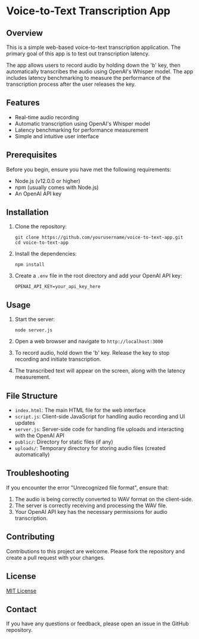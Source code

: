 # Voice-to-Text Transcription App

## Overview

This is a simple web-based voice-to-text transcription application. The primary goal of this app is to test out transcription latency. 

The app allows users to record audio by holding down the 'b' key, then automatically transcribes the audio using OpenAI's Whisper model. The app includes latency benchmarking to measure the performance of the transcription process after the user releases the key.

## Features

- Real-time audio recording
- Automatic transcription using OpenAI's Whisper model
- Latency benchmarking for performance measurement
- Simple and intuitive user interface

## Prerequisites

Before you begin, ensure you have met the following requirements:

- Node.js (v12.0.0 or higher)
- npm (usually comes with Node.js)
- An OpenAI API key

## Installation

1. Clone the repository:

   ```
   git clone https://github.com/yourusername/voice-to-text-app.git
   cd voice-to-text-app
   ```

2. Install the dependencies:

   ```
   npm install
   ```

3. Create a `.env` file in the root directory and add your OpenAI API key:
   ```
   OPENAI_API_KEY=your_api_key_here
   ```

## Usage

1. Start the server:

   ```
   node server.js
   ```

2. Open a web browser and navigate to `http://localhost:3000`

3. To record audio, hold down the 'b' key. Release the key to stop recording and initiate transcription.

4. The transcribed text will appear on the screen, along with the latency measurement.

## File Structure

- `index.html`: The main HTML file for the web interface
- `script.js`: Client-side JavaScript for handling audio recording and UI updates
- `server.js`: Server-side code for handling file uploads and interacting with the OpenAI API
- `public/`: Directory for static files (if any)
- `uploads/`: Temporary directory for storing audio files (created automatically)

## Troubleshooting

If you encounter the error "Unrecognized file format", ensure that:

1. The audio is being correctly converted to WAV format on the client-side.
2. The server is correctly receiving and processing the WAV file.
3. Your OpenAI API key has the necessary permissions for audio transcription.

## Contributing

Contributions to this project are welcome. Please fork the repository and create a pull request with your changes.

## License

[MIT License](https://opensource.org/licenses/MIT)

## Contact

If you have any questions or feedback, please open an issue in the GitHub repository.
